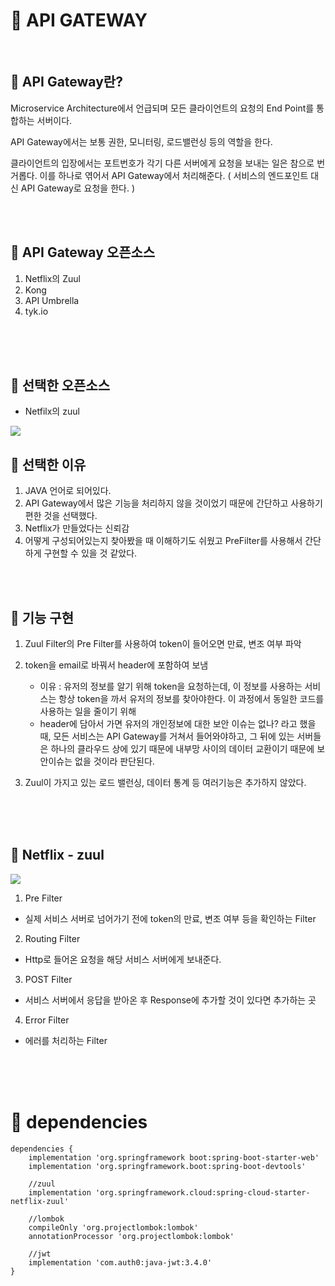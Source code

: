 # :feet: API GATEWAY

</br>

## :pushpin: API Gateway란? 
Microservice Architecture에서 언급되며 모든 클라이언트의 요청의 End Point를 통합하는 서버이다. 

API Gateway에서는 보통 권한, 모니터링, 로드밸런싱 등의 역할을 한다.

클라이언트의 입장에서는 포트번호가 각기 다른 서버에게 요청을 보내는 일은 참으로 번거롭다. 이를 하나로 엮어서 API Gateway에서 처리해준다. ( 서비스의 엔드포인트 대신 API Gateway로 요청을 한다. )



</br>
</br>

## :pushpin: API Gateway 오픈소스
1. Netflix의 Zuul
2. Kong
3. API Umbrella
4. tyk.io


</br>
</br>
</br>

## :pushpin: 선택한 오픈소스
- Netfilx의 zuul

<img src = https://camo.githubusercontent.com/11d70535a8f8d18b5450bbeb37330880abd20d2e359ea839796023c7398245a1/68747470733a2f2f692e696d6775722e636f6d2f6d52536f7345702e706e67>

</br>


## :pushpin: 선택한 이유
1. JAVA 언어로 되어있다.
2. API Gateway에서 많은 기능을 처리하지 않을 것이었기 때문에 간단하고 사용하기 편한 것을 선택했다.
3. Netflix가 만들었다는 신뢰감
4. 어떻게 구성되어있는지 찾아봤을 때 이해하기도 쉬웠고 PreFilter를 사용해서 간단하게 구현할 수 있을 것 같았다.


</br>
</br>

## :pushpin: 기능 구현
1. Zuul Filter의 Pre Filter를 사용하여 token이 들어오면 만료, 변조 여부 파악
2. token을 email로 바꿔서 header에 포함하여 보냄 	
	- 이유 : 유저의 정보를 알기 위해 token을 요청하는데, 이 정보를 사용하는 서비스는 항상 token을 까서 유저의 정보를 찾아야한다. 이 과정에서 동일한 코드를 사용하는 일을 줄이기 위해
	- header에 담아서 가면 유저의 개인정보에 대한 보안 이슈는 없나? 라고 했을 때, 모든 서비스는 API Gateway를 거쳐서 들어와야하고, 그 뒤에 있는 서버들은 하나의 클라우드 상에 있기 때문에 내부망 사이의 데이터 교환이기 때문에 보안이슈는 없을 것이라 판단된다.

3. Zuul이 가지고 있는 로드 밸런싱, 데이터 통계 등 여러기능은 추가하지 않았다.

</br>
</br>
</br>

## :pushpin: Netflix - zuul
<img src =https://blog.kakaocdn.net/dn/cBrBfn/btqBlz6XzgX/C4DRCKBGRtuccpXCSov2r0/img.png>

1. Pre Filter
- 실제 서비스 서버로 넘어가기 전에 token의 만료, 변조 여부 등을 확인하는 Filter

2. Routing Filter
- Http로 들어온 요청을 해당 서비스 서버에게 보내준다. 

3. POST Filter
- 서비스 서버에서 응답을 받아온 후 Response에 추가할 것이 있다면 추가하는 곳

4. Error Filter
- 에러를 처리하는 Filter

</br></br>
</br>

# :pushpin: dependencies
```
dependencies {
	implementation 'org.springframework boot:spring-boot-starter-web'
	implementation 'org.springframework.boot:spring-boot-devtools'

	//zuul
	implementation 'org.springframework.cloud:spring-cloud-starter-netflix-zuul'

	//lombok
	compileOnly 'org.projectlombok:lombok'
	annotationProcessor 'org.projectlombok:lombok'

	//jwt
	implementation 'com.auth0:java-jwt:3.4.0'
}
```

